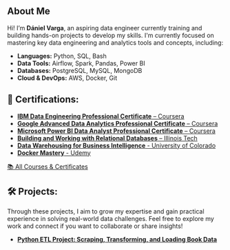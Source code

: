 ## About Me

Hi! I’m **Dániel Varga**, an aspiring data engineer currently training and building hands-on projects to develop my skills.
I'm currently focused on mastering key data engineering and analytics tools and concepts, including:

- **Languages:** Python, SQL, Bash  
- **Data Tools:** Airflow, Spark, Pandas, Power BI  
- **Databases:** PostgreSQL, MySQL, MongoDB
- **Cloud & DevOps:** AWS, Docker, Git  

  
## 📜 Certifications:
- [**IBM Data Engineering Professional Certificate** – Coursera](https://www.coursera.org/account/accomplishments/specialization/58OLWZXYZO3U)
- [**Google Advanced Data Analytics Professional Certificate** – Coursera](https://www.coursera.org/account/accomplishments/specialization/UBPWPYFMME48)
- [**Microsoft Power BI Data Analyst Professional Certificate** – Coursera](https://www.coursera.org/account/accomplishments/specialization/8CD3MUYKQMMZ)
- [**Building and Working with Relational Databases** – Illinois Tech](https://www.coursera.org/account/accomplishments/specialization/LN1W2USZO9TX)
- [**Data Warehousing for Business Intelligence** - University of Colorado](https://www.coursera.org/account/accomplishments/specialization/JTNNT0IG1ZHY)
- [**Docker Mastery** - Udemy](https://www.udemy.com/certificate/UC-92c573e7-1d01-4f4b-bc2e-98d197d10ed0/)

[📚 All Courses & Certificates](certificates.md)

## 🛠️ Projects:
Through these projects, I aim to grow my expertise and gain practical experience in solving real-world data challenges.
Feel free to explore my work and connect if you want to collaborate or share insights!

- [**Python ETL Project: Scraping, Transforming, and Loading Book Data**](https://github.com/danielv089/bookstore-etl-pipeline-project)
